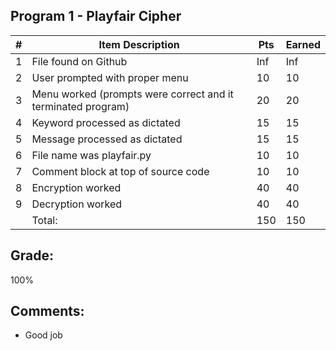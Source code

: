 ## Program 1 - Playfair Cipher

| # | Item Description                                              | Pts | Earned |
|---|---------------------------------------------------------------|-----|--------|
| 1 | File found on Github                                          | Inf |    Inf |
| 2 | User prompted with proper menu                                | 10  |   10     |
| 3 | Menu worked (prompts were correct and it terminated program)  | 20  |   20     |
| 4 | Keyword processed as dictated                                 | 15  |  15      |
| 5 | Message processed as dictated                                 | 15  |   15     |
| 6 | File name was playfair.py                                     | 10  |  10      |
| 7 | Comment block at top of source code                           | 10  |  10      |
| 8 | Encryption worked                                             | 40  |  40      |
| 9 | Decryption worked                                             | 40  |   40     |
|   | Total:                                                        | 150 | 150 |

## Grade:
100%

## Comments:
- Good job


